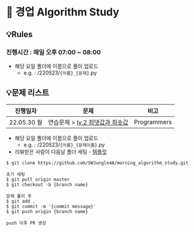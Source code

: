 # 🌙 경업 Algorithm Study

## 💡Rules
### 진행시간 : 매일  오후 07:00 ~ 08:00

- 해당 요일 폴더에 이름으로 풀이 업로드
    - e.g. : /220523/`{이름}_{문제}`.py

## 💡문제 리스트
|진행일자|문제|비고|
|-----|------|-----|
|22.05.30 월|연습문제 > [lv.2 최댓값과 최솟값](https://programmers.co.kr/learn/courses/30/lessons/12939) |Programmers|

- 해당 요일 폴더에 이름으로 풀이 업로드
    - e.g. : /220523/`{이름}_{문제이름}`.py
- 리뷰받은 사람이 다음날 폴더 세팅 - [템플릿](https://github.com/SWJungle4A/morning_algorithm_study/issues/5)

```
$ git clone https://github.com/SWJungle4A/morning_algorithm_study.git

초기 세팅 
$ git pull origin master
$ git checkout -b {branch name}

문제 풀이 후
$ git add .
$ git commit -m '{commit message}'
$ git push origin {branch name}

push 이후 PR 생성
```
